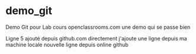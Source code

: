 # demo_git
Demo Git pour Lab cours openclassrooms.com
une demo qui se passe bien

Ligne 5 ajouté depuis github.com directement
j'ajoute une ligne depuis ma machine locale
nouvelle ligne depuis online github
